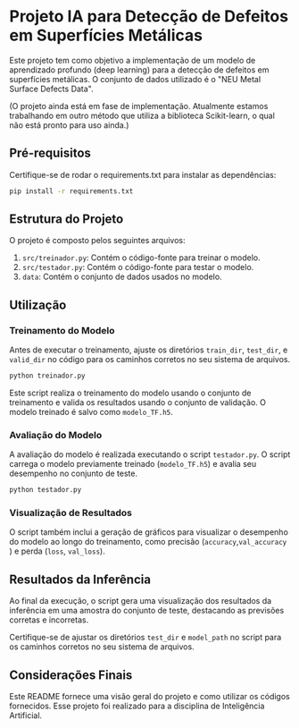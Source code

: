 # Projeto IA para Detecção de Defeitos em Superfícies Metálicas

Este projeto tem como objetivo a implementação de um modelo de aprendizado profundo (deep learning) para a detecção de defeitos em superfícies metálicas. O conjunto de dados utilizado é o "NEU Metal Surface Defects Data".

(O projeto ainda está em fase de implementação. Atualmente estamos trabalhando em outro método que utiliza a biblioteca Scikit-learn, o qual não está pronto para uso ainda.)

## Pré-requisitos

Certifique-se de rodar o requirements.txt para instalar as dependências:

```bash
pip install -r requirements.txt
```

## Estrutura do Projeto

O projeto é composto pelos seguintes arquivos:

1. `src/treinador.py`: Contém o código-fonte para treinar o modelo.
2. `src/testador.py`: Contém o código-fonte para testar o modelo.
3. `data`: Contém o conjunto de dados usados no modelo.

## Utilização

### Treinamento do Modelo

Antes de executar o treinamento, ajuste os diretórios `train_dir`, `test_dir`, e `valid_dir` no código para os caminhos corretos no seu sistema de arquivos.

```bash
python treinador.py
```

Este script realiza o treinamento do modelo usando o conjunto de treinamento e valida os resultados usando o conjunto de validação. O modelo treinado é salvo como `modelo_TF.h5`.

### Avaliação do Modelo

A avaliação do modelo é realizada executando o script `testador.py`. O script carrega o modelo previamente treinado (`modelo_TF.h5`) e avalia seu desempenho no conjunto de teste.

```bash
python testador.py
```

### Visualização de Resultados

O script também inclui a geração de gráficos para visualizar o desempenho do modelo ao longo do treinamento, como precisão (`accuracy`,`val_accuracy` )  e perda (`loss`, `val_loss`).

## Resultados da Inferência

Ao final da execução, o script gera uma visualização dos resultados da inferência em uma amostra do conjunto de teste, destacando as previsões corretas e incorretas.

Certifique-se de ajustar os diretórios `test_dir` e `model_path` no script para os caminhos corretos no seu sistema de arquivos.

## Considerações Finais

Este README fornece uma visão geral do projeto e como utilizar os códigos fornecidos.
Esse projeto foi realizado para a disciplina de Inteligência Artificial.
